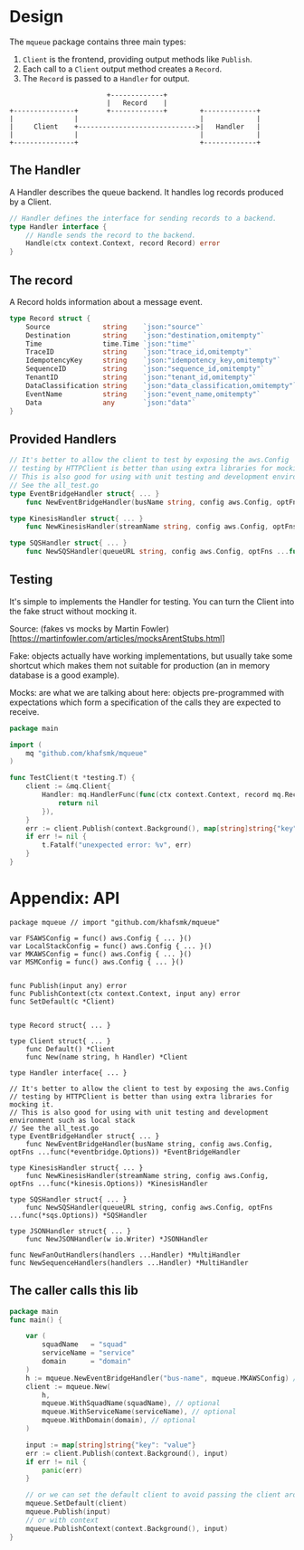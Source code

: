 # Design

The `mqueue` package contains three main types:

1. `Client` is the frontend, providing output methods like `Publish`.
2. Each call to a `Client` output method creates a `Record`.
3. The `Record` is passed to a `Handler` for output.

```
                        +-------------+
                        |   Record    |
+---------------+       +-------------+        +-------------+
|               |                              |             |
|     Client    +----------------------------->|   Handler   |
|               |                              |             |
+---------------+                              +-------------+
```

## The Handler

A Handler describes the queue backend. It handles log records produced by a
Client.

```go
// Handler defines the interface for sending records to a backend.
type Handler interface {
	// Handle sends the record to the backend.
	Handle(ctx context.Context, record Record) error
}
```

## The record

A Record holds information about a message event.

```go
type Record struct {
	Source             string    `json:"source"`
	Destination        string    `json:"destination,omitempty"`
	Time               time.Time `json:"time"`
	TraceID            string    `json:"trace_id,omitempty"`
	IdempotencyKey     string    `json:"idempotency_key,omitempty"`
	SequenceID         string    `json:"sequence_id,omitempty"`
	TenantID           string    `json:"tenant_id,omitempty"`
	DataClassification string    `json:"data_classification,omitempty"`
	EventName          string    `json:"event_name,omitempty"`
	Data               any       `json:"data"`
}
```

## Provided Handlers

```go
// It's better to allow the client to test by exposing the aws.Config
// testing by HTTPClient is better than using extra libraries for mocking it.
// This is also good for using with unit testing and development environment such as local stack
// See the all_test.go
type EventBridgeHandler struct{ ... }
	func NewEventBridgeHandler(busName string, config aws.Config, optFns ...func(*eventbridge.Options)) *EventBridgeHandler

type KinesisHandler struct{ ... }
	func NewKinesisHandler(streamName string, config aws.Config, optFns ...func(*kinesis.Options)) *KinesisHandler

type SQSHandler struct{ ... }
	func NewSQSHandler(queueURL string, config aws.Config, optFns ...func(*sqs.Options)) *SQSHandler
```

## Testing

It's simple to implements the Handler for testing. You can turn the Client into
the fake struct without mocking it.

Source: (fakes vs mocks by Martin
Fowler)[https://martinfowler.com/articles/mocksArentStubs.html]

Fake: objects actually have working implementations, but usually take some
shortcut which makes them not suitable for production (an in memory database is
a good example).

Mocks: are what we are talking about here: objects pre-programmed with
expectations which form a specification of the calls they are expected to
receive.

```go
package main

import (
	mq "github.com/khafsmk/mqueue"
)

func TestClient(t *testing.T) {
	client := &mq.Client{
		Handler: mq.HandlerFunc(func(ctx context.Context, record mq.Record) error {
			return nil
		}),
	}
	err := client.Publish(context.Background(), map[string]string{"key": "value"})
	if err != nil {
		t.Fatalf("unexpected error: %v", err)
	}
}
```

# Appendix: API

```
package mqueue // import "github.com/khafsmk/mqueue"

var FSAWSConfig = func() aws.Config { ... }()
var LocalStackConfig = func() aws.Config { ... }()
var MKAWSConfig = func() aws.Config { ... }()
var MSMConfig = func() aws.Config { ... }()


func Publish(input any) error
func PublishContext(ctx context.Context, input any) error
func SetDefault(c *Client)


type Record struct{ ... }

type Client struct{ ... }
	func Default() *Client
	func New(name string, h Handler) *Client

type Handler interface{ ... }

// It's better to allow the client to test by exposing the aws.Config
// testing by HTTPClient is better than using extra libraries for mocking it.
// This is also good for using with unit testing and development environment such as local stack
// See the all_test.go
type EventBridgeHandler struct{ ... }
	func NewEventBridgeHandler(busName string, config aws.Config, optFns ...func(*eventbridge.Options)) *EventBridgeHandler

type KinesisHandler struct{ ... }
	func NewKinesisHandler(streamName string, config aws.Config, optFns ...func(*kinesis.Options)) *KinesisHandler

type SQSHandler struct{ ... }
	func NewSQSHandler(queueURL string, config aws.Config, optFns ...func(*sqs.Options)) *SQSHandler

type JSONHandler struct{ ... }
	func NewJSONHandler(w io.Writer) *JSONHandler

func NewFanOutHandlers(handlers ...Handler) *MultiHandler
func NewSequenceHandlers(handlers ...Handler) *MultiHandler
```

## The caller calls this lib

```go
package main
func main() {

	var (
		squadName   = "squad"
		serviceName = "service"
		domain      = "domain"
	)
	h := mqueue.NewEventBridgeHandler("bus-name", mqueue.MKAWSConfig) // or mqueue.LocalStackConfig
	client := mqueue.New(
		h,
		mqueue.WithSquadName(squadName), // optional
		mqueue.WithServiceName(serviceName), // optional
		mqueue.WithDomain(domain), // optional
	)

	input := map[string]string{"key": "value"}
	err := client.Publish(context.Background(), input)
	if err != nil {
		panic(err)
	}

	// or we can set the default client to avoid passing the client around
	mqueue.SetDefault(client)
	mqueue.Publish(input)
	// or with context
	mqueue.PublishContext(context.Background(), input)
}
```
